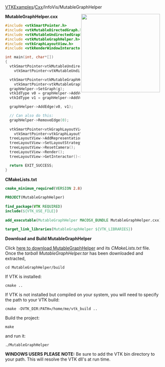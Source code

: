 [VTKExamples](/index/)/[Cxx](/Cxx)/InfoVis/MutableGraphHelper

<img align="right" src="https://github.com/lorensen/VTKExamples/blob/gh-pages/Testing/Baseline/InfoVis/TestMutableGraphHelper.png?raw=true" width="256" />

**MutableGraphHelper.cxx**
```c++
#include <vtkSmartPointer.h>
#include <vtkMutableDirectedGraph.h>
#include <vtkMutableUndirectedGraph.h>
#include <vtkMutableGraphHelper.h>
#include <vtkGraphLayoutView.h>
#include <vtkRenderWindowInteractor.h>

int main(int, char*[])
{
  vtkSmartPointer<vtkMutableUndirectedGraph> g =
    vtkSmartPointer<vtkMutableUndirectedGraph>::New();

  vtkSmartPointer<vtkMutableGraphHelper> graphHelper =
    vtkSmartPointer<vtkMutableGraphHelper>::New();
  graphHelper->SetGraph(g);
  vtkIdType v0 = graphHelper->AddVertex();
  vtkIdType v1 = graphHelper->AddVertex();

  graphHelper->AddEdge(v0, v1);

  // Can also do this:
  graphHelper->RemoveEdge(0);
  
  vtkSmartPointer<vtkGraphLayoutView> treeLayoutView =
    vtkSmartPointer<vtkGraphLayoutView>::New();
  treeLayoutView->AddRepresentationFromInput(graphHelper->GetGraph());
  treeLayoutView->SetLayoutStrategyToTree();
  treeLayoutView->ResetCamera();
  treeLayoutView->Render();
  treeLayoutView->GetInteractor()->Start();

  return EXIT_SUCCESS;
}
```
**CMakeLists.txt**
```cmake
cmake_minimum_required(VERSION 2.8)
 
PROJECT(MutableGraphHelper)
 
find_package(VTK REQUIRED)
include(${VTK_USE_FILE})
 
add_executable(MutableGraphHelper MACOSX_BUNDLE MutableGraphHelper.cxx)
 
target_link_libraries(MutableGraphHelper ${VTK_LIBRARIES})
```

**Download and Build MutableGraphHelper**

Click [here to download MutableGraphHelper](https://github.com/lorensen/VTKWikiExamplesTarballs/raw/master/MutableGraphHelper.tar) and its *CMakeLists.txt* file.
Once the *tarball MutableGraphHelper.tar* has been downloaded and extracted,
```
cd MutableGraphHelper/build 
```
If VTK is installed:
```
cmake ..
```
If VTK is not installed but compiled on your system, you will need to specify the path to your VTK build:
```
cmake -DVTK_DIR:PATH=/home/me/vtk_build ..
```
Build the project:
```
make
```
and run it:
```
./MutableGraphHelper
```
**WINDOWS USERS PLEASE NOTE:** Be sure to add the VTK bin directory to your path. This will resolve the VTK dll's at run time.

